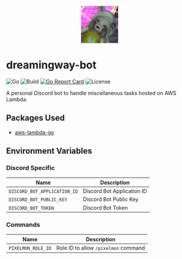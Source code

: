 <p align="center">
  <img width="100" src="https://raw.githubusercontent.com/kn-lim/dreamingway-bot/main/images/dreamingway.png"></img>
</p>

# dreamingway-bot

![Go](https://img.shields.io/github/go-mod/go-version/kn-lim/dreamingway-bot)
![Build](https://github.com/kn-lim/dreamingway-bot/actions/workflows/build.yaml/badge.svg)
[![Go Report Card](https://goreportcard.com/badge/github.com/kn-lim/dreamingway-bot)](https://goreportcard.com/report/github.com/kn-lim/dreamingway-bot)
![License](https://img.shields.io/github/license/kn-lim/dreamingway-bot)

A personal Discord bot to handle miscellaneous tasks hosted on AWS Lambda.

## Packages Used

- [aws-lambda-go](https://github.com/aws/aws-lambda-go/)

## Environment Variables

### Discord Specific

| Name | Description |
| - | - |
| `DISCORD_BOT_APPLICATION_ID` | Discord Bot Application ID |
| `DISCORD_BOT_PUBLIC_KEY` | Discord Bot Public Key |
| `DISCORD_BOT_TOKEN` | Discord Bot Token |

### Commands

| Name | Description |
| - | - |
| `PIXELMON_ROLE_ID` | Role ID to allow `/pixelmon` command |
